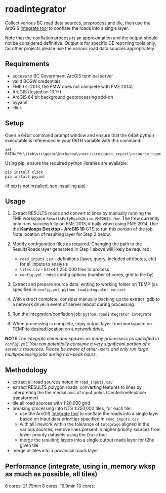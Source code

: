 # roadintegrator

Collect various BC road data sources, preprocess and tile, then use the ArcGIS [Integrate tool](http://resources.arcgis.com/en/help/main/10.2/index.html#//00170000002s000000) to conflate the roads into a single layer.

Note that the conflation process is an approximation and the output should not be considered definitive. Output is for specific CE reporting tools only; for other projects please use the various road data sources appropriately.

## Requirements

- access to BC Government ArcGIS terminal server
- valid BCGW credentials
- FME (<=2013, the FMW does not complete with FME 2014)
- ArcGIS (tested on 10.1+)
- ArcGIS 64 bit background geoprocessing add-on
- pyyaml
- click

## Setup

Open a 64bit command prompt window and ensure that the 64bit python executable is referenced in your PATH variable with this command:
```
set PATH="W:\ilmb\vic\geobc\Workarea\snorris\resource_report\resource_report\src";"E:\sw_nt\Python27\ArcGISx6410.2";"E:\sw_nt\Python27\ArcGISx6410.2\Scripts";%PATH%
```
Using pip, ensure the required python libraries are available:
```
pip install click
pip install pyyaml
```
(if pip is not installed, see [installing pip](https://pip.pypa.io/en/stable/installing/))

## Usage

1. Extract RESULTS roads and convert to lines by manually running the FME workspace `ResultsPolyRoads2Line_FME2013.fmw`. The fmw currently only runs successfully on FME 2013, it bails when using FME 2014. Use the **Kamloops Desktop - ArcGIS 10** GTS to run this portion of the job. Note location of resulting layer for Step 2 below.

2. Modify configuration files as required. Changing the path to the ResultsRoads layer generated in Step 1 above will likely be required:
    - `road_inputs.csv` - definitions (layer, query, included attributes, etc) for all inputs to analysis
    - `tiles.csv` - list of 1:250,000 tiles to process
    - `config.yml` - misc config options (number of cores, grid to tile by)

3. Extract and prepare source data, writing to working folder on TEMP (as specified in `config.yml`:
`python roadintegrator extract`

4. With extract complete, consider manually backing up the extract .gdb to a network drive in event of server reboot during processing

5. Run the integration/conflation job:
`python roadintegrator integrate`

6. When processing is complete, copy output layer from workspace on TEMP to desired location on a network drive.

**NOTE** *The integrate command spawns as many processess as specified in `config.yml`! You can potentially consume a very significant portion of a server's resources. Please be aware of other users and only run large multiprocessing jobs during non-peak hours.*

## Methodology

- extract all road sources noted in `road_inputs.csv`
- extract RESULTS polygon roads, converting features to lines by interpreting the the medial axis of input polys (CenterlineReplacer transformer)
- tile all road sources with 1:20,000 grid
- breaking processing into NTS 1:250,000 tiles, for each tile:
    + use the ArcGIS [Integrate tool](http://resources.arcgis.com/en/help/main/10.2/index.html#//00170000002s000000) to conflate the roads into a single layer based on input data priorities specified in `road_inputs.csv`
    + with all linework within the tolerance of `Integrage` aligned in the various sources, remove lines present in higher priority sources from lower priority datasets using the `Erase` tool
    + merge the resulting layers into a single output roads layer for t2he given tile
- merge all tiles into a provincial roads layer

## Performance (integrate, using in_memory wksp as much as possible, all tiles)
6 cores: 21.75min
8 cores: 16.9min
10 cores:




